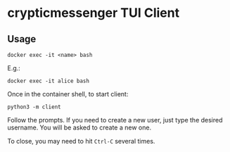 # crypticmessenger TUI Client

## Usage

```
docker exec -it <name> bash
```

E.g.:

```
docker exec -it alice bash
```

Once in the container shell, to start client:

```
python3 -m client
```

Follow the prompts. If you need to create a new user, just type the desired username. You will be asked to create a new one.

To close, you may need to hit `Ctrl-C` several times.
